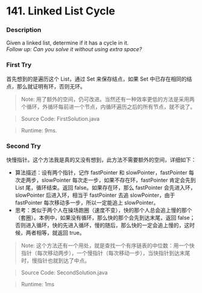 # 141. Linked List Cycle
### Description
Given a linked list, determine if it has a cycle in it. <br>
*Follow up:
Can you solve it without using extra space?*

### First Try
首先想到的是遍历这个 List，通过 Set 来保存结点，如果 Set 中已存在相同的结点，那么就证明有环，否则无环。
>Note: 用了额外的空间，仍可改进。当然还有一种效率更低的方法是采用两个循环，外循环每前进一个节点，内循环遍历之后的所有节点，就不说了。

> Source Code: FirstSolution.java

> Runtime: 9ms.

### Second Try
快慢指针。这个方法我是真的又没有想到，此方法不需要额外的空间，详细如下：<br>
* 算法描述：设有两个指针，记作 fastPointer 和 slowPointer，fastPointer 每次走两步，slowPointer 每次走一步，如果不存在环，fastPointer 肯定会先到 List 尾，循环结束。返回 false。如果存在环，那么 fastPointer 会先进入环，slowPointer 后进入环，相当于 fastPointer 去追 slowPointer，由于 fastPointer 每次移动多一步，所以一定能追上 slowPointer。 <br>
* 思考：类似于两个人在操场跑圈（速度不变），快的那个人总会追上慢的那个（套圈）。本例中，如果没有循环，那么快的那个会先到达末尾，返回 false；否则进入循环，快的先进入循环，慢的随后，那么快的一定会追上慢的，这时候，两者相等，就返回 true。

>Note: 这个方法还有一个用处，就是查找一个有序链表的中位数：用一个快指针（每次移动两步），一个慢指针（每次移动一步），当快指针到达末尾时，慢指针也就到达了中点。

> Source Code: SecondSolution.java

>Runtime: 1ms
